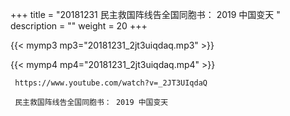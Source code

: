 +++
title = "20181231  民主救国阵线告全国同胞书： 2019 中国变天 "
description = ""
weight = 20
+++

{{< mymp3 mp3="20181231_2jt3uiqdaq.mp3" >}}

{{< mymp4 mp4="20181231_2jt3uiqdaq.mp4" >}}

     https://www.youtube.com/watch?v=_2JT3UIqdaQ 
     
     民主救国阵线告全国同胞书： 2019 中国变天 
